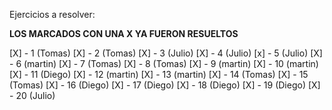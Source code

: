 Ejercicios a resolver:

**LOS MARCADOS CON UNA X YA FUERON RESUELTOS**

[X] - 1 (Tomas)
[X] - 2 (Tomas)
[X] - 3 (Julio)
[X] - 4 (Julio)
[x] - 5 (Julio)
[X] - 6 (martin)
[X] - 7 (Tomas)
[X] - 8 (Tomas)
[X] - 9 (martin)
[X] - 10 (martin)
[X] - 11 (Diego)
[X] - 12 (martin)
[X] - 13 (martin)
[X] - 14 (Tomas)
[X] - 15 (Tomas)
[X] - 16 (Diego)
[X] - 17 (Diego)
[X] - 18 (Diego)
[X] - 19 (Diego)
[X] - 20 (Julio)

